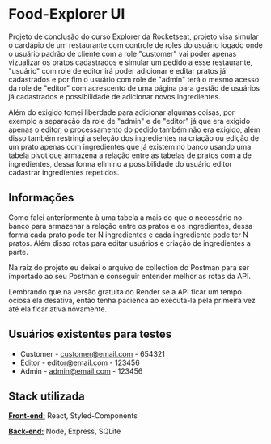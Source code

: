 
# Food-Explorer UI

Projeto de conclusão do curso Explorer da Rocketseat, projeto visa simular o cardápio de um restaurante com controle de roles do usuário logado onde o usuário padrão de cliente com a role "customer" vai poder apenas vizualizar os pratos cadastrados e simular um pedido a esse restaurante, "usuário" com role de editor irá poder adicionar e editar pratos já cadastrados e por fim o usuário com role de "admin" terá o mesmo acesso da role de "editor" com acrescento de uma página para gestão de usuários já cadastrados e possibilidade de adicionar novos ingredientes.

Além do exigido tomei liberdade para adicionar algumas coisas, por exemplo a separação da role de "admin" e de "editor" já que era exigido apenas o editor, o processamento do pedido também não era exigido, além disso também restringi a seleção dos ingredientes na criação ou edição de um prato apenas com ingredientes que já existem no banco usando uma tabela pivot que armazena a relação entre as tabelas de pratos com a de ingredientes, dessa forma elimino a possibilidade do usuário editor cadastrar ingredientes repetidos.



## Informações

Como falei anteriormente à uma tabela a mais do que o necessário no banco para armazenar a relação entre os pratos e os ingredientes, dessa forma cada prato pode ter N ingredientes e cada ingrediente pode ter N pratos. Além disso rotas para editar usuários e criação de ingredientes a parte.

Na raiz do projeto eu deixei o arquivo de collection do Postman para ser importado ao seu Postman e conseguir entender melhor as rotas da API.

Lembrando que na versão gratuita do Render se a API ficar um tempo ociosa ela desativa, então tenha pacienca ao executa-la pela primeira vez até ela ficar ativa novamente.


## Usuários existentes para testes

 - Customer - customer@email.com - 654321
 - Editor - editor@email.com - 123456
 - Admin - admin@email.com - 123456


## Stack utilizada

[**Front-end:**](https://github.com/kenaioz/food-explorer-ui) React, Styled-Components


[**Back-end:**](https://github.com/kenaioz/food-explorer-api) Node, Express, SQLite

